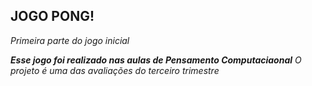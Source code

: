 ## JOGO PONG! ##
*Primeira parte do jogo inicial*

___Esse jogo foi realizado nas aulas de Pensamento Computaciaonal___
*O projeto é uma das avaliações do terceiro trimestre*
